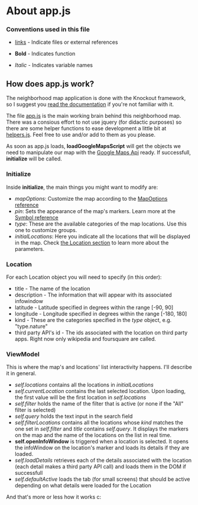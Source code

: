 # About app.js

### Conventions used in this file
* [links]() - Indicate files or external references

* **Bold** - Indicates function

* _Italic_ - Indicates variable names

## How does app.js work?
The neighborhood map application is done with the Knockout framework, so I suggest you [read the documentation](knockoutjs.com/documentation/introduction.html) if you're not familiar with it.

The file [app.js](app.js) is the main working brain behind this neighborhood map. There was a consious effort to not use jquery (for didactic purposes) so there are some helper functions to ease development a little bit at [helpers.js](helpers.js). Feel free to use and/or add to them as you please.

As soon as app.js loads, **loadGoogleMapsScript** will get the objects we need to manipulate our map with the [Google Maps Api](https://developers.google.com/maps/documentation/javascript/tutorial) ready. If successfull, **initialize** will be called.

### Initialize
Inside **initialize**, the main things you might want to modify are:
* _mapOptions_: Customize the map according to the [MapOptions reference](https://developers.google.com/maps/documentation/javascript/reference#MapOptions)
* _pin_: Sets the appearance of the map's markers. Learn more at the [Symbol reference](https://developers.google.com/maps/documentation/javascript/reference#Symbol)
* _type_: These are the available categories of the map locations. Use this one to customize groups.
* _initialLocations_: Here you indicate all the locations that will be displayed in the map. Check [the Location section](#Location) to learn more about the parameters.

### Location
For each Location object you will need to specify (in this order):
* title - The name of the location
* description - The information that will appear with its associated infowindow
* latitude - Latitude specified in degrees within the range [-90, 90]
* longitude - Longitude specified in degrees within the range [-180, 180]
* kind - These are the categories specified in the _type_ object, e.g. "type.nature"
* third party API's id - The ids associated with the location on third party apps. Right now only wikipedia and foursquare are called.

### ViewModel
This is where the map's and locations' list interactivity happens. I'll describe it in general.
* _self.locations_ contains all the locations in _initialLocations_
* _self.currentLocation_ contains the last selected location. Upon loading, the first value will be the first location in _self.locations_
* _self.filter_ holds the name of the filter that is active (or none if the "All" filter is selected)
* _self.query_ holds the text input in the search field
* _self.filterLocations_ contains all the locations whose _kind_ matches the one set in _self.filter_ and _title_ contains _self.query_. It displays the markers on the map and the name of the locations on the list in real time.
* **self.openInfoWindow** is triggered when a location is selected. It opens the infoWindow on the location's marker and loads its details if they are loaded.
* _self.loadDetails_ retrieves each of the details associated with the location (each detail makes a third party API call) and loads them in the DOM if successfull
* _self.defaultActive_ loads the tab (for small screens) that should be active depending on what details were loaded for the Location

And that's more or less how it works c:
